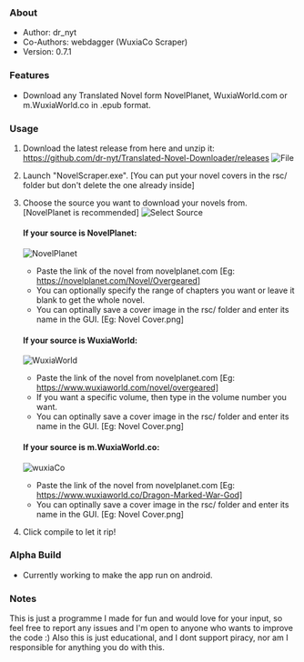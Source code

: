 ### About
 *	Author: dr_nyt
 * Co-Authors: webdagger (WuxiaCo Scraper)
 *	Version: 0.7.1

### Features
- Download any Translated Novel form NovelPlanet, WuxiaWorld.com or m.WuxiaWorld.co in .epub format.

### Usage
1. Download the latest release from here and unzip it: https://github.com/dr-nyt/Translated-Novel-Downloader/releases
![File](https://user-images.githubusercontent.com/41040912/58767035-fac03580-8596-11e9-9c1c-8c38cf72db7d.jpg)
2. Launch "NovelScraper.exe". [You can put your novel covers in the rsc/ folder but don't delete the one already inside]
3. Choose the source you want to download your novels from. [NovelPlanet is recommended]
![Select Source](https://user-images.githubusercontent.com/41040912/58767045-1297b980-8597-11e9-8e6f-f3b503defcda.jpg)
   #### If your source is NovelPlanet:
   ![NovelPlanet](https://user-images.githubusercontent.com/41040912/58767051-25aa8980-8597-11e9-94b1-91387d6462fc.jpg)
      - Paste the link of the novel from novelplanet.com [Eg: https://novelplanet.com/Novel/Overgeared]
      - You can optionally specify the range of chapters you want or leave it blank to get the whole novel.
      - You can optinally save a cover image in the rsc/ folder and enter its name in the GUI. [Eg: Novel Cover.png]

   #### If your source is WuxiaWorld:
   ![WuxiaWorld](https://user-images.githubusercontent.com/41040912/58767053-2f33f180-8597-11e9-928a-4657643993a2.jpg)
      - Paste the link of the novel from novelplanet.com [Eg: https://www.wuxiaworld.com/novel/overgeared]
      - If you want a specific volume, then type in the volume number you want.
      - You can optinally save a cover image in the rsc/ folder and enter its name in the GUI. [Eg: Novel Cover.png]

   #### If your source is m.WuxiaWorld.co:
   ![wuxiaCo](https://user-images.githubusercontent.com/41040912/58810099-4d006580-862e-11e9-985e-aa4612e1ddac.jpg)
      - Paste the link of the novel from novelplanet.com [Eg: https://www.wuxiaworld.co/Dragon-Marked-War-God]
      - You can optinally save a cover image in the rsc/ folder and enter its name in the GUI. [Eg: Novel Cover.png]

4. Click compile to let it rip!

### Alpha Build
- Currently working to make the app run on android.

### Notes
This is just a programme I made for fun and would love for your input,
so feel free to report any issues and I'm open to anyone who wants to improve the code :)
Also this is just educational, and I dont support piracy, nor am I responsible for anything you do with this.

